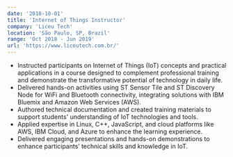 ```yaml
---
date: '2018-10-01'
title: 'Internet of Things Instructor'
company: 'Liceu Tech'
location: 'São Paulo, SP, Brazil'
range: 'Oct 2018 - Jun 2019'
url: 'https://www.liceutech.com.br/'
---
```


- Instructed participants on Internet of Things (IoT) concepts and practical applications in a course designed to complement professional training and demonstrate the transformative potential of technology in daily life.
- Delivered hands-on activities using ST Sensor Tile and ST Discovery Node for WiFi and Bluetooth connectivity, integrating solutions with IBM Bluemix and Amazon Web Services (AWS).
- Authored technical documentation and created training materials to support students' understanding of IoT technologies and tools.
- Applied expertise in Linux, C++, JavaScript, and cloud platforms like AWS, IBM Cloud, and Azure to enhance the learning experience.
- Delivered engaging presentations and hands-on demonstrations to enhance participants’ technical skills and knowledge in IoT.
